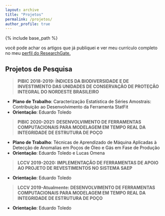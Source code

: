 ```yaml
---
layout: archive
title: "Projetos"
permalink: /projetos/
author_profile: true
---
```


{% include base_path %}

 você pode achar os artigos que já publiquei e ver meu currículo completo no meu <u><a href="{{author.researchgate}}">perfil do ResearchGate</a>.</u>
 
 ## Projetos de Pesquisa

> **PIBIC 2018-2019: ÍNDICES DA BIODIVERSIDADE E DE INVESTIMENTO DAS UNIDADES DE CONSERVAÇÃO DE PROTEÇÃO INTEGRAL DO NORDESTE BRASILEIRO**
- **Plano de Trabalho**: Caracterização Estatística de Séries Amostrais: Contribuição ao Desenvolvimento da Ferramenta StatFit
- **Orientação**: Eduardo Toledo

> **PIBIC 2020-2021: DESENVOLVIMENTO DE FERRAMENTAS COMPUTACIONAIS PARA MODELAGEM EM TEMPO REAL DA INTEGRIDADE DE ESTRUTURA DE POÇO**
- **Plano de Trabalho**: Técnicas de Aprendizado de Máquina Aplicadas à Detecção de Anomalias em Poços de Óleo e Gás em Fase de Produção
- **Orientação**: Eduardo Toledo e Lucas Omena

> **LCCV 2019-2020: IMPLEMENTAÇÃO DE FERRAMENTAS DE APOIO AO PROJETO DE REVESTIMENTOS NO SISTEMA SAEP**
- **Orientação**: Eduardo Toledo

> **LCCV 2019-Atualmente: DESENVOLVIMENTO DE FERRAMENTAS COMPUTACIONAIS PARA MODELAGEM EM TEMPO REAL DA INTEGRIDADE DE ESTRUTURA DE POÇO**
- **Orientação**: Eduardo Toledo
